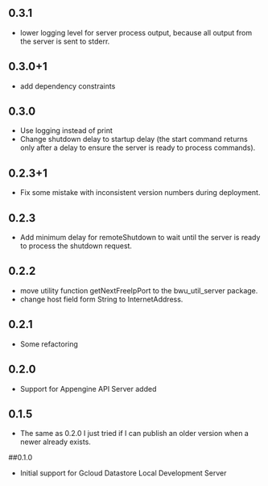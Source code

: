 ## 0.3.1
- lower logging level for server process output, because all output from the
server is sent to stderr.

## 0.3.0+1
- add dependency constraints

## 0.3.0
- Use logging instead of print
- Change shutdown delay to startup delay (the start command returns only after
 a delay to ensure the server is ready to process commands).

## 0.2.3+1
- Fix some mistake with inconsistent version numbers during deployment.

## 0.2.3
- Add minimum delay for remoteShutdown to wait until the server is ready to
process the shutdown request.

## 0.2.2
- move utility function getNextFreeIpPort to the bwu_util_server package.
- change host field form String to InternetAddress.

## 0.2.1
- Some refactoring

## 0.2.0
- Support for Appengine API Server added

## 0.1.5
- The same as 0.2.0 I just tried if I can publish an older version when a newer
already exists.

##0.1.0
- Initial support for Gcloud Datastore Local Development Server
